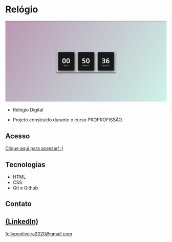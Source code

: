 # Relógio

 ![preview](./.github/preview.png)
 
 - Relógio Digital

 - Projeto construído durante o curso PROPROFISSÃO.

## Acesso
 [Clique aqui para acessar! :)](relogio-digitalbr.vercel.app)

## Tecnologias

- HTML
- CSS
- Git e Github

## Contato
[(LinkedIn)](https://www.linkedin.com/in/fellype-oliveira-920699230/)
-----
fellypeoliveira2020@gmail.com